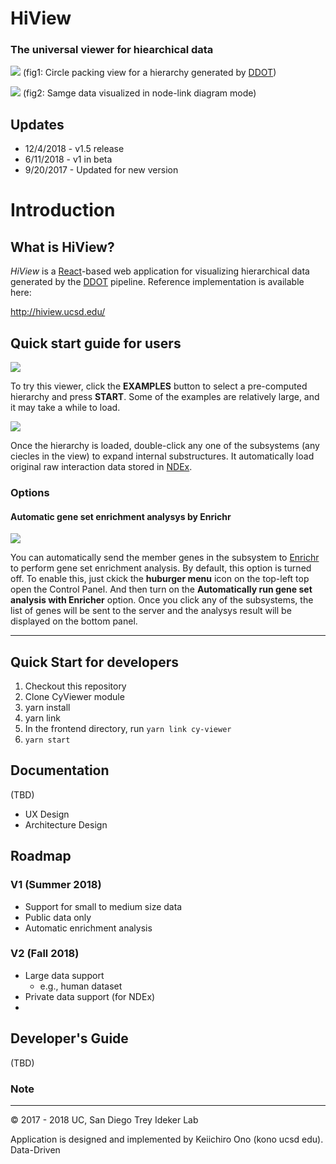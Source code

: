 # HiView
### The universal viewer for hiearchical data

![](https://raw.githubusercontent.com/idekerlab/hiview/master/docs/images/hiview-top-v15-1.png)
(fig1: Circle packing view for a hierarchy generated by [DDOT](http://ddot.readthedocs.io/en/latest/))

![](https://raw.githubusercontent.com/idekerlab/hiview/master/docs/images/hiview-top-v15-2.png)
(fig2: Samge data visualized in node-link diagram mode)

## Updates
* 12/4/2018 - v1.5 release
* 6/11/2018 - v1 in beta
* 9/20/2017 - Updated for new version

# Introduction

## What is HiView?
_HiView_ is a [React](https://reactjs.org/)-based web application for visualizing hierarchical data generated by the [DDOT](http://ddot.readthedocs.io/en/latest/) pipeline.  Reference implementation is available here:

http://hiview.ucsd.edu/

## Quick start guide for users

![](https://raw.githubusercontent.com/idekerlab/hiview/master/docs/images/hiview-v15-step1.png)

To try this viewer, click the **EXAMPLES** button to select a pre-computed hierarchy and press **START**.  Some of the examples are relatively large, and it may take a while to load.

![](https://raw.githubusercontent.com/idekerlab/hiview/master/docs/images/hiview-v15-step2.png)

Once the hierarchy is loaded, double-click any one of the subsystems (any ciecles in the view) to expand internal substructures. It automatically load original raw interaction data stored in [NDEx](http://test.ndexbio.org).

### Options

#### Automatic gene set enrichment analysys by Enrichr

![](https://raw.githubusercontent.com/idekerlab/hiview/master/docs/images/hiview-v15-enrichment.png)

You can automatically send the member genes in the subsystem to [Enrichr](http://amp.pharm.mssm.edu/Enrichr/) to perform gene set enrichment analysis.  By default, this option is turned off.  To enable this, just ckick the **huburger menu** icon on the top-left top open the Control Panel.  And then turn on the **Automatically run gene set analysis with Enricher** option.  Once you click any of the subsystems, the list of genes will be sent to the server and the analysys result will be displayed on the bottom panel.

----

## Quick Start for developers

1. Checkout this repository
1. Clone CyViewer module
1. yarn install
1. yarn link
1. In the frontend directory, run ```yarn link cy-viewer```
1. ```yarn start```


## Documentation
(TBD)
* UX Design
* Architecture Design

## Roadmap

### V1 (Summer 2018)
* Support for small to medium size data
* Public data only
* Automatic enrichment analysis

### V2 (Fall 2018)
* Large data support
    * e.g., human dataset
* Private data support (for NDEx)
* 


## Developer's Guide
(TBD)

### Note


----
&copy; 2017 - 2018 UC, San Diego Trey Ideker Lab

Application is designed and implemented by Keiichiro Ono (kono ucsd edu).  Data-Driven 